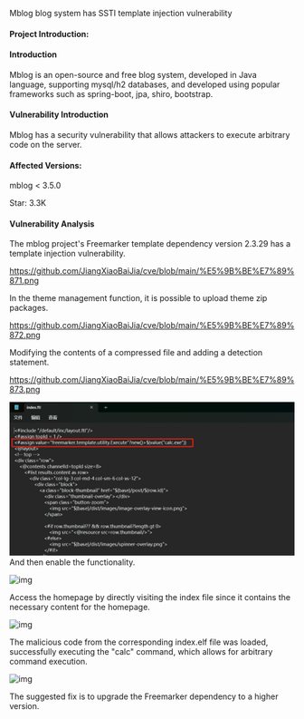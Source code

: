 Mblog blog system has SSTI template injection vulnerability

#### Project Introduction:

#### Introduction

Mblog is an open-source and free blog system, developed in Java language, supporting mysql/h2 databases, and developed using popular frameworks such as spring-boot, jpa, shiro, bootstrap.

#### Vulnerability Introduction

Mblog has a security vulnerability that allows attackers to execute arbitrary code on the server.

#### Affected Versions:

mblog < 3.5.0

Star: 3.3K

#### Vulnerability Analysis

The mblog project's Freemarker template dependency version 2.3.29 has a template injection vulnerability.

https://github.com/JiangXiaoBaiJia/cve/blob/main/%E5%9B%BE%E7%89%871.png

In the theme management function, it is possible to upload theme zip packages.

https://github.com/JiangXiaoBaiJia/cve/blob/main/%E5%9B%BE%E7%89%872.png

Modifying the contents of a compressed file and adding a detection statement.

https://github.com/JiangXiaoBaiJia/cve/blob/main/%E5%9B%BE%E7%89%873.png

 

![img](https://github.com/JiangXiaoBaiJia/cve/blob/main/%E5%9B%BE%E7%89%873.png)And then enable the functionality.

![img](file:///C:/Users/ADMINI~1/AppData/Local/Temp/msohtmlclip1/01/clip_image010.png)

Access the homepage by directly visiting the index file since it contains the necessary content for the homepage.

![img](file:///C:/Users/ADMINI~1/AppData/Local/Temp/msohtmlclip1/01/clip_image012.png)

The malicious code from the corresponding index.elf file was loaded, successfully executing the "calc" command, which allows for arbitrary command execution.

![img](file:///C:/Users/ADMINI~1/AppData/Local/Temp/msohtmlclip1/01/clip_image014.png)

 

 

The suggested fix is to upgrade the Freemarker dependency to a higher version.
